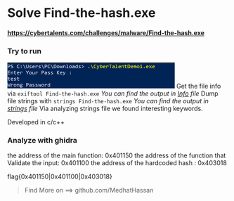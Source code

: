 # Solve Find-the-hash.exe
#### https://cybertalents.com/challenges/malware/Find-the-hash.exe

### Try to run
![alt text](image.png)
Get the file info via `exiftool Find-the-hash.exe`
*You can find the output in [Info](Info.txt) file* 
Dump file strings with `strings Find-the-hash.exe`
*You can find the output in [strings](Strings.txt) file* 
Via analyzing strings file we found interesting keywords.

Developed in c/c++

### Analyze with ghidra
the address of the main function: 0x401150
the address of the function that Validate the input: 0x401100
the address of the hardcoded hash  : 0x403018

flag{0x401150|0x401100|0x403018}
>Find More on ==> github.com/MedhatHassan 
